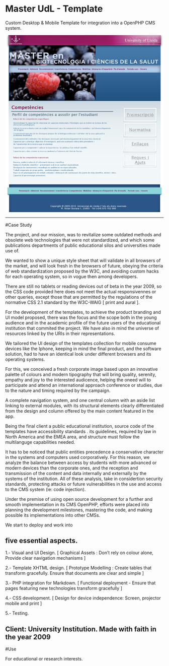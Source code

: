 # Master UdL - Template

Custom Desktop & Mobile Template for integration into a OpenPHP CMS system. 


 ![](https://github.com/delfiramirez/master-udl-2009/blob/master/public/assets/splash.jpg)

------------------------------------------------------------------

#Case Study

The project, and our mission, was to revitalize some outdated methods and obsolete web technologies that were not standardized, and which some publications departments of public educational silos and universities made use of.

We wanted to show a unique style sheet that will validate in all browsers of the market, and will look fresh in the browsers of future, obeying the criteria of web standardization proposed by the W3C, and avoiding custom hacks for each operating system, so in vogue then among developers. 

There are still no tablets or reading devices out of beta in the year 2009, so the CSS code provided here does not meet the actual responsivennes or other queries, except those that are permitted by the regulations of the normative CSS 2.1 standard by the W3C-WAIG [ print and aural ].

For the development of the templates, to achieve the product branding and UI model proposed, there was the focus and the scope both in the young audience and in the academic profile of the future users of the educational institution that commited the project. We have also in mind the universe of resources linked by the URIs in their representations.

We tailored the UI design of the templates collection for mobile consume devices like the Iphone, keeping in mind the final product, and the software solution, had to have an identical look under different browsers and its operating systems.

For this, we conceived a fresh corporate image based upon an innovative palette of colours and modern tipography that will bring quality, serenity, empathy and joy to the interested audicence, helping the oneed will to participate and attend an international approach conference or studies, due to the nature and timing required by the campaign.


A complete navigation system, and one central column with an aside list linking to external modules, with its structural elements clearly differentiated from the design and column offered by the main content featured in the app.

Being the final client a public educational institution, source code of the templates have accessibility standards . its guidelines, required by law in North America and the EMEA area, and structure must follow the multilanguge capabilities needed.

It has to be noticed that public entities precedence a conservative character in the systems and computers used corporatively. For this reason, we analyze the balance between access by students with more advanced or modern devices than the corporate ones, and the reception and transmission of the content and data internally and externally by the systems of the institution. All of these analysis, take in considertion security standards, protecting attacks or future vulnerabilities in the use and access to the CMS system (ie: code injection).

Under the premise of using open source development for a further and smooth implementation in its CMS OpenPHP, efforts were placed into planning the development milestones, mastering the code, and making possible its implementations into other CMSs.

We start to deploy and work into

five essential aspects.
--------------------------------------------------------------------------------------------------------------------------


1.- Visual and UI Design. [ Graphical Assets : Don’t rely on colour alone,  Provide clear navigation mechanisms ]

2.- Template XHTML design. [ Prototype Modelling :  Create tables that transform gracefully. Ensure that documents are clear and simple ]

3.- PHP integration for Markdown. [ Functional deployment - Ensure that pages featuring new technologies transform gracefully ]

4.- CSS development. [ Design for device independence: Screen, projector mobile and print ]

5.- Testing.


Client:  University Institution. Made with faith in the year 2009
--------------------------------------------------------------------------------

#Use

For educational or research interests. 
